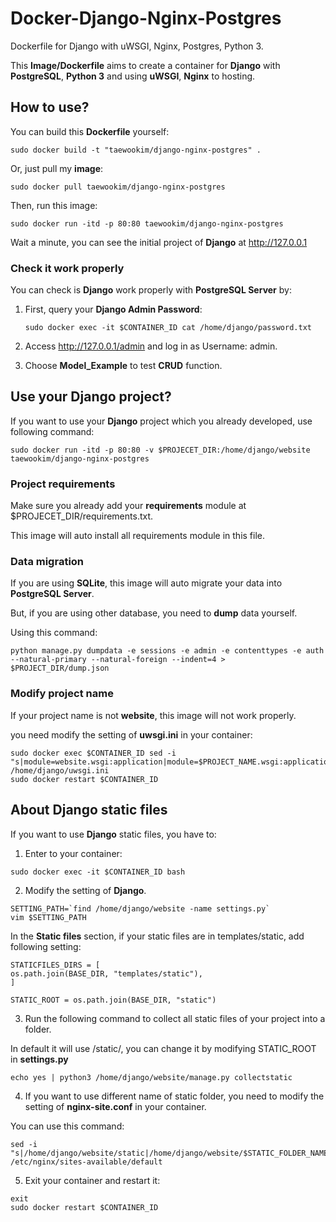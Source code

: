 # Docker-Django-Nginx-Postgres

Dockerfile for Django with uWSGI, Nginx, Postgres, Python 3.

This **Image/Dockerfile** aims to create a container for **Django** with **PostgreSQL**, **Python 3** and using **uWSGI**, **Nginx** to hosting.


## How to use?

You can build this **Dockerfile** yourself:

```
sudo docker build -t "taewookim/django-nginx-postgres" .
```

Or, just pull my **image**:

```
sudo docker pull taewookim/django-nginx-postgres
```

Then, run this image:

```
sudo docker run -itd -p 80:80 taewookim/django-nginx-postgres
```

Wait a minute, you can see the initial project of **Django** at http://127.0.0.1

### Check it work properly

You can check is **Django** work properly with **PostgreSQL Server** by:

1. First, query your **Django Admin Password**:

   ```
   sudo docker exec -it $CONTAINER_ID cat /home/django/password.txt
   ```

2. Access http://127.0.0.1/admin and log in as Username: admin.

3. Choose **Model_Example** to test **CRUD** function.


## Use your Django project?

If you want to use your **Django** project which you already developed, use following command:

```
sudo docker run -itd -p 80:80 -v $PROJECET_DIR:/home/django/website taewookim/django-nginx-postgres
```

### Project requirements

Make sure you already add your **requirements** module at $PROJECET_DIR/requirements.txt.

This image will auto install all requirements module in this file.

### Data migration

If you are using **SQLite**, this image will auto migrate your data into **PostgreSQL Server**.

But, if you are using other database, you need to **dump** data yourself.

Using this command:

```
python manage.py dumpdata -e sessions -e admin -e contenttypes -e auth --natural-primary --natural-foreign --indent=4 > $PROJECT_DIR/dump.json
```

### Modify project name

If your project name is not **website**, this image will not work properly.

you need modify the setting of **uwsgi.ini** in your container:

```
sudo docker exec $CONTAINER_ID sed -i "s|module=website.wsgi:application|module=$PROJECT_NAME.wsgi:application|g" /home/django/uwsgi.ini
sudo docker restart $CONTAINER_ID
```


## About Django static files

If you want to use **Django** static files, you have to:

1. Enter to your container:

  ```
  sudo docker exec -it $CONTAINER_ID bash
  ```

2. Modify the setting of **Django**.

  ```
  SETTING_PATH=`find /home/django/website -name settings.py`
  vim $SETTING_PATH
  ```

  In the **Static files** section, if your static files are in templates/static, add following setting:

  ```
  STATICFILES_DIRS = [
  os.path.join(BASE_DIR, "templates/static"),
  ]

  STATIC_ROOT = os.path.join(BASE_DIR, "static")
  ```

3. Run the following command to collect all static files of your project into a folder.

  In default it will use /static/, you can change it by modifying STATIC_ROOT in **settings.py**

  ```
  echo yes | python3 /home/django/website/manage.py collectstatic
  ```

4. If you want to use different name of static folder, you need to modify the setting of **nginx-site.conf** in your container.

  You can use this command:

  ```
  sed -i "s|/home/django/website/static|/home/django/website/$STATIC_FOLDER_NAME|g" /etc/nginx/sites-available/default
  ```

5. Exit your container and restart it:

  ```
  exit
  sudo docker restart $CONTAINER_ID
  ```
